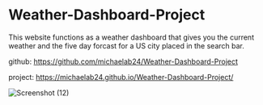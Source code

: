 # Weather-Dashboard-Project

This website functions as a weather dashboard that gives you the current weather and the five day forcast for a US city placed in the search bar.

github: https://github.com/michaelab24/Weather-Dashboard-Project

project: https://michaelab24.github.io/Weather-Dashboard-Project/


![Screenshot (12)](https://user-images.githubusercontent.com/81343536/119282802-9d4ca580-bc00-11eb-8dda-e6bca00632c2.png)
